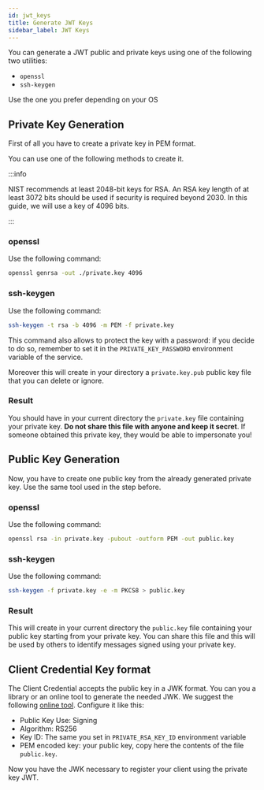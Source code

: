 ```yaml
---
id: jwt_keys
title: Generate JWT Keys
sidebar_label: JWT Keys
---
```




You can generate a JWT public and private keys using one of the following two utilities:

- `openssl`
- `ssh-keygen`

Use the one you prefer depending on your OS

## Private Key Generation

First of all you have to create a private key in PEM format.

You can use one of the following methods to create it.

:::info

NIST recommends at least 2048-bit keys for RSA. An RSA key length of at least 3072 bits should be used if security is required beyond 2030.
In this guide, we will use a key of 4096 bits.

:::

### openssl

Use the following command:

```bash
openssl genrsa -out ./private.key 4096
```

### ssh-keygen

Use the following command:

```bash
ssh-keygen -t rsa -b 4096 -m PEM -f private.key
```

This command also allows to protect the key with a password: if you decide to do so, remember to set it in the `PRIVATE_KEY_PASSWORD` environment variable of the service.

Moreover this will create in your directory a `private.key.pub` public key file that you can delete or ignore.

### Result

You should have in your current directory the `private.key` file containing your private key. **Do not share this file with anyone and keep it secret**. If someone obtained this private key, they would be able to impersonate you!

## Public Key Generation

Now, you have to create one public key from the already generated private key. Use the same tool used in the step before.

### openssl

Use the following command:

```bash
openssl rsa -in private.key -pubout -outform PEM -out public.key
```

### ssh-keygen

Use the following command:

```bash
ssh-keygen -f private.key -e -m PKCS8 > public.key
```

### Result

This will create in your current directory the `public.key` file containing your public key starting from your private key. You can share this file and this will be used by others to identify messages signed using your private key.

## Client Credential Key format

The Client Credential accepts the public key in a JWK format. You can you a library or an online tool to generate the needed JWK.
We suggest the following [online tool](https://russelldavies.github.io/jwk-creator/).
Configure it like this:

- Public Key Use: Signing
- Algorithm: RS256
- Key ID: The same you set in `PRIVATE_RSA_KEY_ID` environment variable
- PEM encoded key: your public key, copy here the contents of the file `public.key`.

Now you have the JWK necessary to register your client using the private key JWT.
